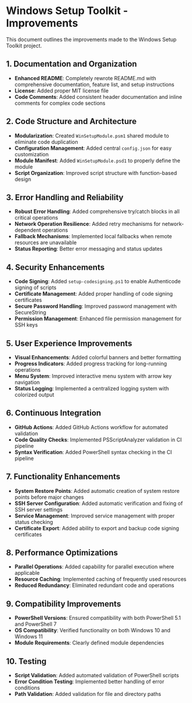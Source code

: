 # Windows Setup Toolkit - Improvements

This document outlines the improvements made to the Windows Setup Toolkit project.

## 1. Documentation and Organization

- **Enhanced README**: Completely rewrote README.md with comprehensive documentation, feature list, and setup instructions
- **License**: Added proper MIT license file
- **Code Comments**: Added consistent header documentation and inline comments for complex code sections

## 2. Code Structure and Architecture

- **Modularization**: Created `WinSetupModule.psm1` shared module to eliminate code duplication
- **Configuration Management**: Added central `config.json` for easy customization
- **Module Manifest**: Added `WinSetupModule.psd1` to properly define the module
- **Script Organization**: Improved script structure with function-based design

## 3. Error Handling and Reliability

- **Robust Error Handling**: Added comprehensive try/catch blocks in all critical operations
- **Network Operation Resilience**: Added retry mechanisms for network-dependent operations
- **Fallback Mechanisms**: Implemented local fallbacks when remote resources are unavailable
- **Status Reporting**: Better error messaging and status updates

## 4. Security Enhancements

- **Code Signing**: Added `setup-codesigning.ps1` to enable Authenticode signing of scripts
- **Certificate Management**: Added proper handling of code signing certificates
- **Secure Password Handling**: Improved password management with SecureString
- **Permission Management**: Enhanced file permission management for SSH keys

## 5. User Experience Improvements

- **Visual Enhancements**: Added colorful banners and better formatting
- **Progress Indicators**: Added progress tracking for long-running operations
- **Menu System**: Improved interactive menu system with arrow key navigation
- **Status Logging**: Implemented a centralized logging system with colorized output

## 6. Continuous Integration

- **GitHub Actions**: Added GitHub Actions workflow for automated validation
- **Code Quality Checks**: Implemented PSScriptAnalyzer validation in CI pipeline
- **Syntax Verification**: Added PowerShell syntax checking in the CI pipeline

## 7. Functionality Enhancements

- **System Restore Points**: Added automatic creation of system restore points before major changes
- **SSH Server Configuration**: Added automatic verification and fixing of SSH server settings
- **Service Management**: Improved service management with proper status checking
- **Certificate Export**: Added ability to export and backup code signing certificates

## 8. Performance Optimizations

- **Parallel Operations**: Added capability for parallel execution where applicable
- **Resource Caching**: Implemented caching of frequently used resources
- **Reduced Redundancy**: Eliminated redundant code and operations

## 9. Compatibility Improvements

- **PowerShell Versions**: Ensured compatibility with both PowerShell 5.1 and PowerShell 7
- **OS Compatibility**: Verified functionality on both Windows 10 and Windows 11
- **Module Requirements**: Clearly defined module dependencies

## 10. Testing

- **Script Validation**: Added automated validation of PowerShell scripts
- **Error Condition Testing**: Implemented better handling of error conditions
- **Path Validation**: Added validation for file and directory paths 